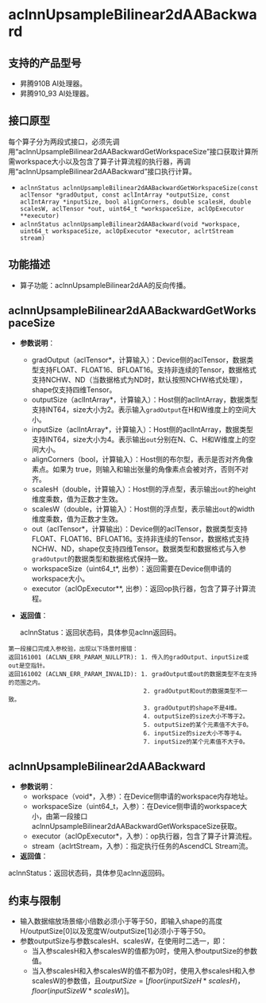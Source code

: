 # aclnnUpsampleBilinear2dAABackward

## 支持的产品型号
- 昇腾910B AI处理器。
- 昇腾910_93 AI处理器。

## 接口原型

每个算子分为两段式接口，必须先调用“aclnnUpsampleBilinear2dAABackwardGetWorkspaceSize”接口获取计算所需workspace大小以及包含了算子计算流程的执行器，再调用“aclnnUpsampleBilinear2dAABackward”接口执行计算。

- `aclnnStatus aclnnUpsampleBilinear2dAABackwardGetWorkspaceSize(const aclTensor *gradOutput, const aclIntArray *outputSize, const aclIntArray *inputSize, bool alignCorners, double scalesH, double scalesW, aclTensor *out, uint64_t *workspaceSize, aclOpExecutor **executor)`
- `aclnnStatus aclnnUpsampleBilinear2dAABackward(void *workspace, uint64_t workspaceSize, aclOpExecutor *executor, aclrtStream stream)`

## 功能描述

- 算子功能：aclnnUpsampleBilinear2dAA的反向传播。
  

## aclnnUpsampleBilinear2dAABackwardGetWorkspaceSize

* **参数说明**：
  - gradOutput（aclTensor*，计算输入）：Device侧的aclTensor，数据类型支持FLOAT、FLOAT16、BFLOAT16。支持非连续的Tensor，数据格式支持NCHW、ND（当数据格式为ND时，默认按照NCHW格式处理），shape仅支持四维Tensor。
  - outputSize（aclIntArray*，计算输入）：Host侧的aclIntArray，数据类型支持INT64，size大小为2。表示输入`gradOutput`在H和W维度上的空间大小。
  - inputSize（aclIntArray*，计算输入）：Host侧的aclIntArray，数据类型支持INT64，size大小为4。表示输出`out`分别在N、C、H和W维度上的空间大小。
  - alignCorners（bool，计算输入）：Host侧的布尔型，表示是否对齐角像素点。如果为 true，则输入和输出张量的角像素点会被对齐，否则不对齐。
  - scalesH（double，计算输入）：Host侧的浮点型，表示输出`out`的height维度乘数，值为正数才生效。
  - scalesW（double，计算输入）：Host侧的浮点型，表示输出`out`的width维度乘数，值为正数才生效。
  - out（aclTensor*，计算输出）：Device侧的aclTensor，数据类型支持FLOAT、FLOAT16、BFLOAT16。支持非连续的Tensor，数据格式支持NCHW、ND，shape仅支持四维Tensor。数据类型和数据格式与入参`gradOutput`的数据类型和数据格式保持一致。
  - workspaceSize（uint64_t\*, 出参）：返回需要在Device侧申请的workspace大小。
  - executor（aclOpExecutor\**, 出参）：返回op执行器，包含了算子计算流程。
* **返回值**：

  aclnnStatus：返回状态码，具体参见aclnn返回码。
```
第一段接口完成入参校验，出现以下场景时报错：
返回161001 (ACLNN_ERR_PARAM_NULLPTR): 1. 传入的gradOutput、inputSize或out是空指针。
返回161002 (ACLNN_ERR_PARAM_INVALID): 1. gradOutput或out的数据类型不在支持的范围之内。
                                      2. gradOutput和out的数据类型不一致。
                                      3. gradOutput的shape不是4维。
                                      4. outputSize的size大小不等于2。
                                      5. outputSize的某个元素值不大于0。
                                      6. inputSize的size大小不等于4。
                                      7. inputSize的某个元素值不大于0。
```

## aclnnUpsampleBilinear2dAABackward

* **参数说明**：
  - workspace（void\*，入参）：在Device侧申请的workspace内存地址。
  - workspaceSize（uint64\_t，入参）：在Device侧申请的workspace大小，由第一段接口aclnnUpsampleBilinear2dAABackwardGetWorkspaceSize获取。
  - executor（aclOpExecutor\*，入参）：op执行器，包含了算子计算流程。
  - stream（aclrtStream，入参）：指定执行任务的AscendCL Stream流。
* **返回值**：

aclnnStatus：返回状态码，具体参见aclnn返回码。

## 约束与限制

- 输入数据缩放场景缩小倍数必须小于等于50，即输入shape的高度H/outputSize[0]以及宽度W/outputSize[1]必须小于等于50。
- 参数outputSize与参数scalesH、scalesW，在使用时二选一，即：
  - 当入参scalesH和入参scalesW的值都为0时，使用入参outputSize的参数值。
  - 当入参scalesH和入参scalesW的值不都为0时，使用入参scalesH和入参scalesW的参数值，且$outputSize=[floor(inputSizeH*scalesH)，floor(inputSizeW*scalesW)]$。
